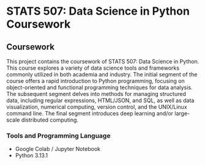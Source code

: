 # STATS 507: Data Science in Python Coursework

<!-- ABOUT THE PROJECT -->
## Coursework

This project contains the coursework of STATS 507: Data Science in Python. This course explores a variety of data science tools and frameworks commonly utilized in both academia and industry. The initial segment of the course offers a rapid introduction to Python programming, focusing on object-oriented and functional programming techniques for data analysis. The subsequent segment delves into methods for managing structured data, including regular expressions, HTML/JSON, and SQL, as well as data visualization, numerical computing, version control, and the UNIX/Linux command line. The final segment introduces deep learning and/or large-scale distributed computing.


### Tools and Programming Language
- Google Colab / Jupyter Notebook
- Python 3.13.1


